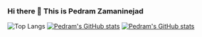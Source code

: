 ### Hi there 👋 This is Pedram Zamaninejad

<!--
**pedramzamaninejad/pedramzamaninejad** is a ✨ _special_ ✨ repository because its `README.md` (this file) appears on your GitHub profile.

Here are some ideas to get you started:

- 🔭 I’m currently working on ...
- 🌱 I’m currently learning ...
- 👯 I’m looking to collaborate on ...
- 🤔 I’m looking for help with ...
- 💬 Ask me about ...
- 📫 How to reach me: ...
- 😄 Pronouns: ...
- ⚡ Fun fact: ...
-->
![Top Langs](https://github-readme-stats.vercel.app/api/top-langs/?username=pedramzamaninejad&layout=compact&theme=onedark&card-width=500)
[![Pedram's GitHub stats](https://github-readme-stats.vercel.app/api?username=pedramzamaninejad&show_icons=true)](https://github.com/anuraghazra/github-readme-stats#gh-light-mode-only)
[![Pedram's GitHub stats](https://github-readme-stats.vercel.app/api?username=pedramzamaninejad&show_icons=true&theme=onedark)](https://github.com/anuraghazra/github-readme-stats#gh-dark-mode-only)
